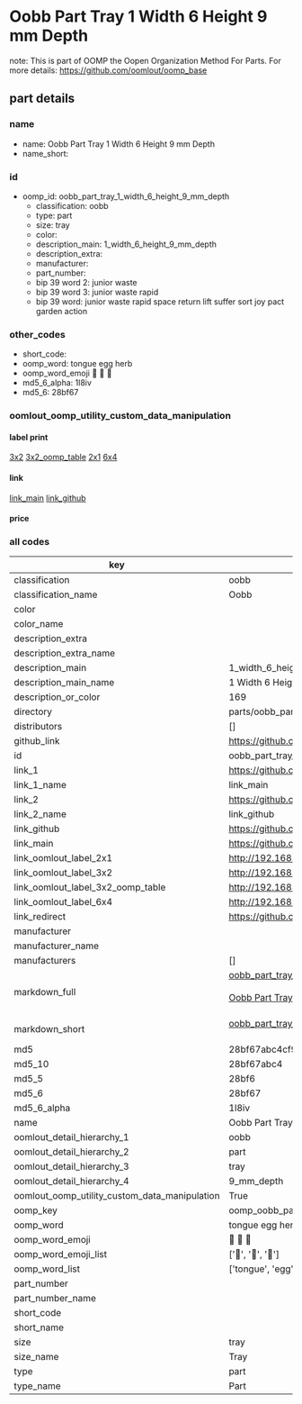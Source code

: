 # Oobb Part Tray 1 Width 6 Height 9 mm Depth  

note: This is part of OOMP the Oopen Organization Method For Parts. For more details: https://github.com/oomlout/oomp_base

##  part details
  







### name
* name: Oobb Part Tray 1 Width 6 Height 9 mm Depth
* name_short: 
### id
* oomp_id: oobb_part_tray_1_width_6_height_9_mm_depth
  * classification: oobb
  * type: part
  * size: tray
  * color: 
  * description_main: 1_width_6_height_9_mm_depth
  * description_extra: 
  * manufacturer: 
  * part_number: 
  * bip 39 word 2: junior waste
  * bip 39 word 3: junior waste rapid
  * bip 39 word: junior waste rapid space return lift suffer sort joy pact garden action

### other_codes
* short_code: 
* oomp_word: tongue egg herb
* oomp_word_emoji :tongue: :egg: :herb:
* md5_6_alpha: 1l8iv
* md5_6: 28bf67






### oomlout_oomp_utility_custom_data_manipulation
#### label print
[3x2](http://192.168.1.245:1112/?label=oomp%201l8iv)
[3x2_oomp_table](http://192.168.1.108:1112/?label=oomp%201l8iv)
[2x1](http://192.168.1.242:1112/?label=oomp%201l8iv)
[6x4](http://192.168.1.55:1112/?label=oomp%201l8iv)    

#### link

[link_main](https://github.com/oomlout/oomlout_oomp_version_1_messy/tree/main/parts/oobb_part_tray_1_width_6_height_9_mm_depth) [link_github](https://github.com/oomlout/oomlout_oomp_version_1_messy/tree/main/parts/oobb_part_tray_1_width_6_height_9_mm_depth)                             

#### price







### all codes 
| key | value |  
| --- | --- |  
| classification | oobb |  
| classification_name | Oobb |  
| color |  |  
| color_name |  |  
| description_extra |  |  
| description_extra_name |  |  
| description_main | 1_width_6_height_9_mm_depth |  
| description_main_name | 1 Width 6 Height 9 mm Depth |  
| description_or_color | 169 |  
| directory | parts/oobb_part_tray_1_width_6_height_9_mm_depth |  
| distributors | [] |  
| github_link | https://github.com/oomlout/oomlout_oomp_part_src/tree/main/parts/oobb_part_tray_1_width_6_height_9_mm_depth |  
| id | oobb_part_tray_1_width_6_height_9_mm_depth |  
| link_1 | https://github.com/oomlout/oomlout_oomp_version_1_messy/tree/main/parts/oobb_part_tray_1_width_6_height_9_mm_depth |  
| link_1_name | link_main |  
| link_2 | https://github.com/oomlout/oomlout_oomp_version_1_messy/tree/main/parts/oobb_part_tray_1_width_6_height_9_mm_depth |  
| link_2_name | link_github |  
| link_github | https://github.com/oomlout/oomlout_oomp_version_1_messy/tree/main/parts/oobb_part_tray_1_width_6_height_9_mm_depth |  
| link_main | https://github.com/oomlout/oomlout_oomp_version_1_messy/tree/main/parts/oobb_part_tray_1_width_6_height_9_mm_depth |  
| link_oomlout_label_2x1 | http://192.168.1.242:1112/?label=oomp%201l8iv |  
| link_oomlout_label_3x2 | http://192.168.1.245:1112/?label=oomp%201l8iv |  
| link_oomlout_label_3x2_oomp_table | http://192.168.1.108:1112/?label=oomp%201l8iv |  
| link_oomlout_label_6x4 | http://192.168.1.55:1112/?label=oomp%201l8iv |  
| link_redirect | https://github.com/oomlout/oomlout_oomp_version_1_messy/tree/main/parts/oobb_part_tray_1_width_6_height_9_mm_depth |  
| manufacturer |  |  
| manufacturer_name |  |  
| manufacturers | [] |  
| markdown_full | [oobb_part_tray_1_width_6_height_9_mm_depth](none)<br>[](none)<br>[Oobb Part Tray 1 Width 6 Height 9 Mm Depth](none)<br><br> |  
| markdown_short | [oobb_part_tray_1_width_6_height_9_mm_depth](none)<br><br> |  
| md5 | 28bf67abc4cf9b1605dc1d0563fdebc9 |  
| md5_10 | 28bf67abc4 |  
| md5_5 | 28bf6 |  
| md5_6 | 28bf67 |  
| md5_6_alpha | 1l8iv |  
| name | Oobb Part Tray 1 Width 6 Height 9 mm Depth |  
| oomlout_detail_hierarchy_1 | oobb |  
| oomlout_detail_hierarchy_2 | part |  
| oomlout_detail_hierarchy_3 | tray |  
| oomlout_detail_hierarchy_4 | 9_mm_depth |  
| oomlout_oomp_utility_custom_data_manipulation | True |  
| oomp_key | oomp_oobb_part_tray_1_width_6_height_9_mm_depth |  
| oomp_word | tongue egg herb |  
| oomp_word_emoji | :tongue: :egg: :herb: |  
| oomp_word_emoji_list | [':tongue:', ':egg:', ':herb:'] |  
| oomp_word_list | ['tongue', 'egg', 'herb'] |  
| part_number |  |  
| part_number_name |  |  
| short_code |  |  
| short_name |  |  
| size | tray |  
| size_name | Tray |  
| type | part |  
| type_name | Part |  
